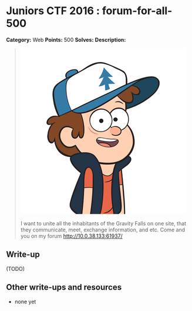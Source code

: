 # Juniors CTF 2016 : forum-for-all-500

**Category:** Web
**Points:** 500
**Solves:**
**Description:**

> ![Description Image](forum-for-all-desc-0.jpg)
>
> I want to unite all the inhabitants of the Gravity Falls on one site, that they communicate, meet, exchange information, and etc. Come and you on my forum <http://10.0.38.133:61937/>

## Write-up

(TODO)

## Other write-ups and resources

* none yet
